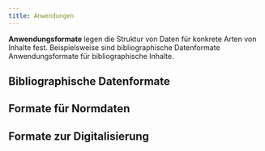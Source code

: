 ```yaml
---
title: Anwendungen
---
```


**Anwendungsformate** legen die Struktur von Daten für konkrete Arten von
Inhalte fest. Beispielsweise sind bibliographische Datenformate
Anwendungsformate für bibliographische Inhalte.

## Bibliographische Datenformate

<formats-tree application="bibliographic"/>

## Formate für Normdaten

<formats-tree application="authority"/>

## Formate zur Digitalisierung

<formats-tree application="digitization"/>


